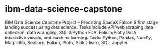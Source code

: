 # ibm-data-science-capstone
IBM Data Science Capstone Project – Predicting SpaceX Falcon 9 first stage landing success using data science. Tasks include API/web scraping data collection, data wrangling, SQL &amp; Python EDA, Folium/Plotly Dash interactive visuals, and machine learning. Tools: Python, Pandas, NumPy, Matplotlib, Seaborn, Folium, Plotly, Scikit-learn, SQL, Jupyter
